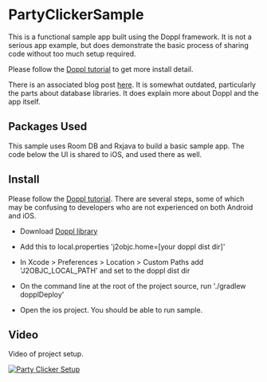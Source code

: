 # PartyClickerSample

This is a functional sample app built using the Doppl framework. It is not a serious app example,
but does demonstrate the basic process of sharing code without too much setup required.

Please follow the [Doppl tutorial](http://doppl.co/docs/quicktutorial.html) to get more install detail.

There is an associated blog post [here](https://medium.com/@kpgalligan/f62ba341719a). It is somewhat outdated, particularly the parts about
database libraries. It does explain more about Doppl and the app itself.

## Packages Used

This sample uses Room DB and Rxjava to build a basic sample app. The code below the UI is shared to iOS, and used there as well.

## Install

Please follow the [Doppl tutorial](http://doppl.co/docs/quicktutorial.html). There are several steps, some of which may be confusing to developers who are not experienced on both Android and iOS.

* Download [Doppl library](http://doppl.co/download.html)

* Add this to local.properties 'j2objc.home=[your doppl dist dir]'

* In Xcode > Preferences > Location > Custom Paths add 'J2OBJC_LOCAL_PATH' and set to the doppl dist dir

* On the command line at the root of the project source, run './gradlew dopplDeploy'

* Open the ios project. You should be able to run sample.

## Video

Video of project setup.

[![Party Clicker Setup](https://img.youtube.com/vi/k0Z6RMkzkr4/0.jpg)](https://www.youtube.com/watch?v=k0Z6RMkzkr4)
